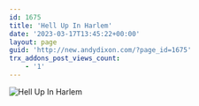 ```yaml
---
id: 1675
title: 'Hell Up In Harlem'
date: '2023-03-17T13:45:22+00:00'
layout: page
guid: 'http://new.andydixon.com/?page_id=1675'
trx_addons_post_views_count:
    - '1'
---
```


![Hell Up In Harlem](https://i0.wp.com/assets.g8x2.ldn.idrivee2-23.com/posters/Hell%20Up%20In%20Harlem%2001.jpg?w=1200&ssl=1 "Hell Up In Harlem")